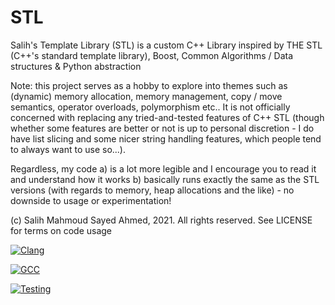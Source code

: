 # STL
Salih's Template Library (STL) is a custom C++ Library inspired by THE STL (C++'s standard template library), Boost, Common Algorithms / Data structures &amp; Python abstraction

Note: this project serves as a hobby to explore into themes such as (dynamic) memory allocation, memory management, copy / move semantics, operator overloads, polymorphism etc.. It is not officially concerned with replacing any tried-and-tested features of C++ STL (though whether some features are better or not is up to personal discretion - I do have list slicing and some nicer string handling features, which people tend to always want to use so...). 

Regardless, my code a) is a lot more legible and I encourage you to read it and understand how it works b) basically runs exactly the same as the STL versions (with regards to memory, heap allocations and the like) - no downside to usage or experimentation!

(c) Salih Mahmoud Sayed Ahmed, 2021. All rights reserved. See LICENSE for terms on code usage

[![Clang](https://github.com/daleksla/STL/actions/workflows/clang.yml/badge.svg)](https://github.com/daleksla/STL/actions/workflows/clang.yml)

[![GCC](https://github.com/daleksla/STL/actions/workflows/gcc.yml/badge.svg)](https://github.com/daleksla/STL/actions/workflows/gcc.yml)

[![Testing](https://github.com/daleksla/STL/actions/workflows/testing.yml/badge.svg)](https://github.com/daleksla/STL/actions/workflows/testing.yml)
